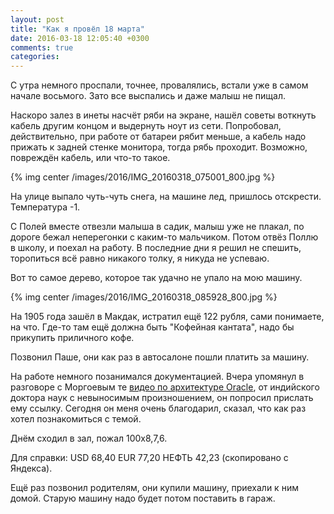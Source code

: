 ```yaml
---
layout: post
title: "Как я провёл 18 марта"
date: 2016-03-18 12:05:40 +0300
comments: true
categories: 
---
```

С утра немного проспали, точнее, провалялись, встали уже в самом начале восьмого. Зато все выспались и даже малыш не пищал.

Наскоро залез в инеты насчёт ряби на экране, нашёл советы воткнуть кабель другим концом и выдернуть ноут из сети. Попробовал, действительно, при работе от батареи рябит меньше, а кабель надо прижать к задней стенке монитора, тогда рябь проходит. Возможно, повреждён кабель, или что-то такое.

{% img center /images/2016/IMG_20160318_075001_800.jpg %}

На улице выпало чуть-чуть снега, на машине лед, пришлось отскрести. Температура -1.

С Полей вместе отвезли малыша в садик, малыш уже не плакал, по дороге бежал неперегонки с каким-то мальчиком. Потом отвёз Поллю в школу, и поехал на работу. В последние дни я решил не спешить, торопиться всё равно никакого толку, я никуда не успеваю.

Вот то самое дерево, которое так удачно не упало на мою машину.

{% img center /images/2016/IMG_20160318_085928_800.jpg %}

На 1905 года зашёл в Макдак, истратил ещё 122 рубля, сами понимаете, на что. Где-то там ещё должна быть "Кофейная кантата", надо бы прикупить приличного кофе.

Позвонил Паше, они как раз в автосалоне пошли платить за машину.

На работе немного позанимался документацией. Вчера упомянул в разговоре с Моргоевым те [видео по архитектуре Oracle](https://youtu.be/SAYUmToW4YI?list=PL8A9FE158DD9759AD), от индийского доктора наук с невыносимым произношением, он попросил прислать ему ссылку. Сегодня он меня очень благодарил, сказал, что как раз хотел познакомиться с темой. 

Днём сходил в зал, пожал 100х8,7,6.

Для справки: USD 68,40 EUR 77,20 НЕФТЬ 42,23 (скопировано с Яндекса).

Ещё раз позвонил родителям, они купили машину, приехали к ним домой. Старую машину надо будет потом поставить в гараж.